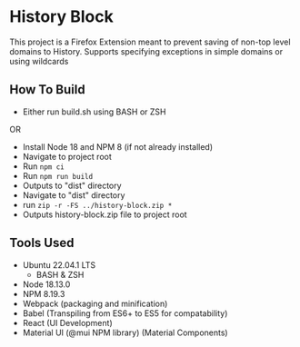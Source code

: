 # History Block

This project is a Firefox Extension meant to prevent saving of non-top level domains to History. Supports specifying exceptions in simple domains or using wildcards

## How To Build

- Either run build.sh using BASH or ZSH

OR

- Install Node 18 and NPM 8 (if not already installed)
- Navigate to project root
- Run `npm ci`
- Run `npm run build`
- Outputs to "dist" directory
- Navigate to "dist" directory
- run `zip -r -FS ../history-block.zip *`
- Outputs history-block.zip file to project root

## Tools Used

- Ubuntu 22.04.1 LTS
  - BASH & ZSH
- Node 18.13.0
- NPM 8.19.3
- Webpack (packaging and minification)
- Babel (Transpiling from ES6+ to ES5 for compatability)
- React (UI Development)
- Material UI (@mui NPM library) (Material Components)
